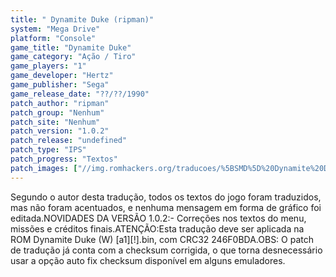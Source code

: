 ```yaml
---
title: " Dynamite Duke (ripman)"
system: "Mega Drive"
platform: "Console"
game_title: "Dynamite Duke"
game_category: "Ação / Tiro"
game_players: "1"
game_developer: "Hertz"
game_publisher: "Sega"
game_release_date: "??/??/1990"
patch_author: "ripman"
patch_group: "Nenhum"
patch_site: "Nenhum"
patch_version: "1.0.2"
patch_release: "undefined"
patch_type: "IPS"
patch_progress: "Textos"
patch_images: ["//img.romhackers.org/traducoes/%5BSMD%5D%20Dynamite%20Duke%20-%20ripman%20-%201.png","//img.romhackers.org/traducoes/%5BSMD%5D%20Dynamite%20Duke%20-%20ripman%20-%202.png","//img.romhackers.org/traducoes/%5BSMD%5D%20Dynamite%20Duke%20-%20ripman%20-%203.png"]
---
```

Segundo o autor desta tradução, todos os textos do jogo foram traduzidos, mas não foram acentuados, e nenhuma mensagem em forma de gráfico foi editada.NOVIDADES DA VERSÃO 1.0.2:- Correções nos textos do menu, missões e créditos finais.ATENÇÃO:Esta tradução deve ser aplicada na ROM Dynamite Duke (W) [a1][!].bin, com CRC32 246F0BDA.OBS: O patch de tradução já conta com a checksum corrigida, o que torna desnecessário usar a opção auto fix checksum disponível em alguns emuladores.